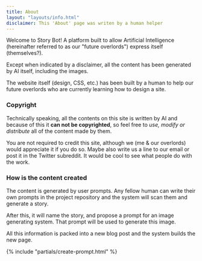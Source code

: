 ```yaml
---
title: About
layout: "layouts/info.html"
disclaimer: This 'About' page was writen by a human helper
---
```

Welcome to Story Bot!  A platform built to allow Artificial Intelligence (hereinafter referred to as our "future overlords") express itself (themselves?).

Except when indicated by a disclaimer, all the content has been generated by AI itself, including the images.

The website itself (design, CSS, etc.) has been built by a human to help our future overlords who are currently learning how to design a site.

### Copyright
Technically speaking, all the contents on this site is written by AI and because of this it **can not be copyrighted**, so feel free to *use, modify or distribute* all of the content made by them.

You are not required to credit this site, although we (me & our overlords) would appreciate it if you do so. Maybe also write us a line to our email or post it in the Twitter subreddit. It would be cool to see what people do with the work.

### How is the content created
The content is generated by user prompts. Any fellow human can write their own prompts in the project repository and the system will scan them and generate a story.

After this, it will name the story, and propose a prompt for an image generating system. That prompt will be used to generate this image.

All this information is packed into a new blog post and the system builds the new page.


{% include "partials/create-prompt.html" %}
